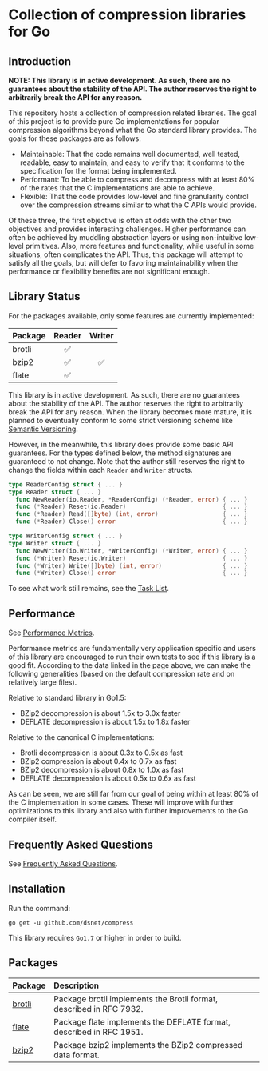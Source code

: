 # Collection of compression libraries for Go #

## Introduction ##

**NOTE: This library is in active development. As such, there are no guarantees about the stability of the API. The author reserves the right to arbitrarily break the API for any reason.** 

This repository hosts a collection of compression related libraries. The goal of this project is to provide pure Go implementations for popular compression algorithms beyond what the Go standard library provides. The goals for these packages are as follows:
* Maintainable: That the code remains well documented, well tested, readable, easy to maintain, and easy to verify that it conforms to the specification for the format being implemented.
* Performant: To be able to compress and decompress with at least 80% of the rates that the C implementations are able to achieve.
* Flexible: That the code provides low-level and fine granularity control over the compression streams similar to what the C APIs would provide.

Of these three, the first objective is often at odds with the other two objectives and provides interesting challenges. Higher performance can often be achieved by muddling abstraction layers or using non-intuitive low-level primitives. Also, more features and functionality, while useful in some situations, often complicates the API. Thus, this package will attempt to satisfy all the goals, but will defer to favoring maintainability when the performance or flexibility benefits are not significant enough.


## Library Status ##

For the packages available, only some features are currently implemented:

| Package | Reader | Writer |
| ------- | :----: | :----: |
| brotli | :white_check_mark: | |
| bzip2 | :white_check_mark: | :white_check_mark: |
| flate | :white_check_mark: | |

This library is in active development. As such, there are no guarantees about the stability of the API. The author reserves the right to arbitrarily break the API for any reason. When the library becomes more mature, it is planned to eventually conform to some strict versioning scheme like [Semantic Versioning](http://semver.org/).

However, in the meanwhile, this library does provide some basic API guarantees. For the types defined below, the method signatures are guaranteed to not change. Note that the author still reserves the right to change the fields within each ```Reader``` and ```Writer``` structs.
```go
type ReaderConfig struct { ... }
type Reader struct { ... }
  func NewReader(io.Reader, *ReaderConfig) (*Reader, error) { ... }
  func (*Reader) Reset(io.Reader)                           { ... }
  func (*Reader) Read([]byte) (int, error)                  { ... }
  func (*Reader) Close() error                              { ... }

type WriterConfig struct { ... }
type Writer struct { ... }
  func NewWriter(io.Writer, *WriterConfig) (*Writer, error) { ... }
  func (*Writer) Reset(io.Writer)                           { ... }
  func (*Writer) Write([]byte) (int, error)                 { ... }
  func (*Writer) Close() error                              { ... }
```

To see what work still remains, see the [Task List](https://github.com/dsnet/compress/wiki/Task-List).

## Performance  ##

See [Performance Metrics](https://github.com/dsnet/compress/wiki/Performance-Metrics).

Performance metrics are fundamentally very application specific and users of this library are encouraged to run their own tests to see if this library is a good fit. According to the data linked in the page above, we can make the following generalities (based on the default compression rate and on relatively large files).

Relative to standard library in Go1.5:
* BZip2 decompression is about 1.5x to 3.0x faster
* DEFLATE decompression is about 1.5x to 1.8x faster

Relative to the canonical C implementations:
* Brotli decompression is about 0.3x to 0.5x as fast
* BZip2 compression is about 0.4x to 0.7x as fast
* BZip2 decompression is about 0.8x to 1.0x as fast
* DEFLATE decompression is about 0.5x to 0.6x as fast

As can be seen, we are still far from our goal of being within at least 80% of the C implementation in some cases. These will improve with further optimizations to this library and also with further improvements to the Go compiler itself.


## Frequently Asked Questions ##

See [Frequently Asked Questions](https://github.com/dsnet/compress/wiki/Frequently-Asked-Questions).


## Installation ##

Run the command:

```go get -u github.com/dsnet/compress```

This library requires ```Go1.7``` or higher in order to build.


## Packages ##

| Package | Description |
| :------ | :---------- |
| [brotli](http://godoc.org/github.com/dsnet/compress/brotli) | Package brotli implements the Brotli format, described in RFC 7932. |
| [flate](http://godoc.org/github.com/dsnet/compress/flate) | Package flate implements the DEFLATE format, described in RFC 1951. |
| [bzip2](http://godoc.org/github.com/dsnet/compress/bzip2) | Package bzip2 implements the BZip2 compressed data format. |
